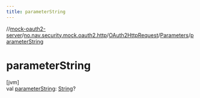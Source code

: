 ```yaml
---
title: parameterString
---
```

//[mock-oauth2-server](../../../../index.html)/[no.nav.security.mock.oauth2.http](../../index.html)/[OAuth2HttpRequest](../index.html)/[Parameters](index.html)/[parameterString](parameter-string.html)



# parameterString



[jvm]\
val [parameterString](parameter-string.html): [String](https://kotlinlang.org/api/latest/jvm/stdlib/kotlin/-string/index.html)?





